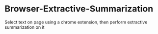 # Browser-Extractive-Summarization
Select text on page using a chrome extension, then perform extractive summarization on it
